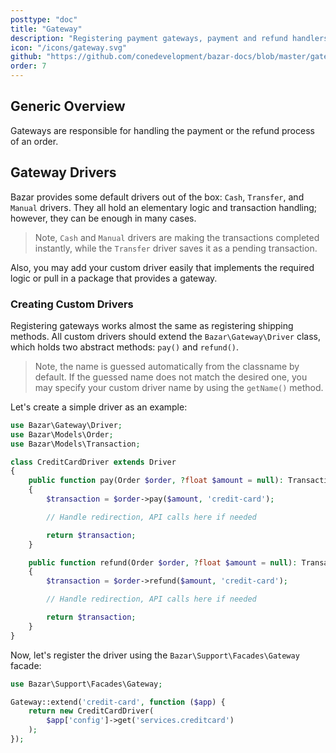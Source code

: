 ```yaml
---
posttype: "doc"
title: "Gateway"
description: "Registering payment gateways, payment and refund handlers."
icon: "/icons/gateway.svg"
github: "https://github.com/conedevelopment/bazar-docs/blob/master/gateway.md"
order: 7
---
```


## Generic Overview

Gateways are responsible for handling the payment or the refund process of an order.

## Gateway Drivers

Bazar provides some default drivers out of the box: `Cash`, `Transfer`, and `Manual` drivers. They all hold an elementary logic and transaction handling; however, they can be enough in many cases.

> Note, `Cash` and `Manual` drivers are making the transactions completed instantly, while the `Transfer` driver saves it as a pending transaction.

Also, you may add your custom driver easily that implements the required logic or pull in a package that provides a gateway.

### Creating Custom Drivers

Registering gateways works almost the same as registering shipping methods. All custom drivers should extend the `Bazar\Gateway\Driver` class, which holds two abstract methods: `pay()` and `refund()`.

> Note, the name is guessed automatically from the classname by default. If the guessed name does not match the desired one, you may specify your custom driver name by using the `getName()` method.

Let's create a simple driver as an example:

```php
use Bazar\Gateway\Driver;
use Bazar\Models\Order;
use Bazar\Models\Transaction;

class CreditCardDriver extends Driver
{
    public function pay(Order $order, ?float $amount = null): Transaction
    {
        $transaction = $order->pay($amount, 'credit-card');

        // Handle redirection, API calls here if needed

        return $transaction;
    }

    public function refund(Order $order, ?float $amount = null): Transaction
    {
        $transaction = $order->refund($amount, 'credit-card');

        // Handle redirection, API calls here if needed

        return $transaction;
    }
}
```

Now, let's register the driver using the `Bazar\Support\Facades\Gateway` facade:

```php
use Bazar\Support\Facades\Gateway;

Gateway::extend('credit-card', function ($app) {
    return new CreditCardDriver(
        $app['config']->get('services.creditcard')
    );
});
```
